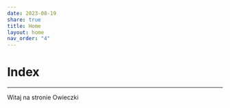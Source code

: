 ```yaml
---
date: 2023-08-19
share: true
title: Home
layout: home
nav_order: "4"
---
```


# Index
---

Witaj na stronie Owieczki


